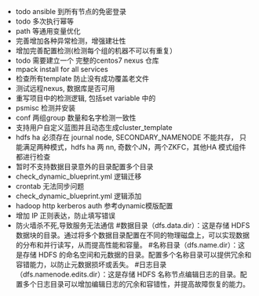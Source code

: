 * todo ansible 到所有节点的免密登录
* todo 多次执行幂等
* path 等通用变量优化
* 完善增加各种异常检测，增强建壮性
* 增加完善配置检测(检测每个组的机器不可以有重复）
* todo 需要建立一个 完整的centos7 nexus 仓库
* mpack install for all services
* 检查所有template 防止没有成功覆盖老文件
* 测试远程nexus, 数据库是否可用
* 重写项目中的检测逻辑, 包括set variable 中的
* psmisc 检测并安装
*  conf 两组group 数量和名字检测一致性
* 支持用户自定义蓝图并且动态生成cluster_template
* hdfs ha 必须存在 journal node, SECONDARY_NAMENODE 不能共存， 只能满足两种模式，hdfs ha 两 nn, 奇数个JN，两个ZKFC，其他HA 模式组件都进行检查
*  暂时不支持数据目录意外的目录配置多个目录
* check_dynamic_blueprint.yml 逻辑迁移
* crontab 无法同步问题
* check_dynamic_blueprint.yml 逻辑添加
* hadoop http kerberos auth 参考dynamic模版配置 
* 增加 IP 正则表达，防止填写错误
* 防火墙杀不死,导致服务无法通信
#数据目录（dfs.data.dir）：这是存储 HDFS 数据块的目录。通过将多个数据目录配置在不同的物理磁盘上，可以实现数据的分布和并行读写，从而提高性能和容量。
#名称目录（dfs.name.dir）：这是存储 HDFS 的命名空间和元数据的目录。配置多个名称目录可以提供冗余和容错能力，以防止元数据损坏或丢失。
#日志目录（dfs.namenode.edits.dir）：这是存储 HDFS 名称节点编辑日志的目录。配置多个日志目录可以增加编辑日志的冗余和容错性，并提高故障恢复的能力。